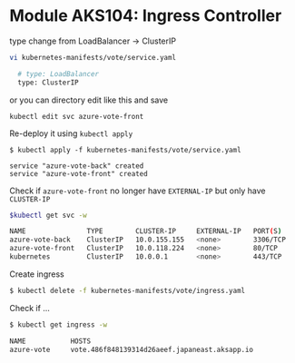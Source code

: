 # Module AKS104: Ingress Controller


type change from LoadBalancer -> ClusterIP
```sh
vi kubernetes-manifests/vote/service.yaml

  # type: LoadBalancer
  type: ClusterIP
```

or you can directory edit like this and save
```
kubectl edit svc azure-vote-front
```


Re-deploy it using `kubectl apply`

```
$ kubectl apply -f kubernetes-manifests/vote/service.yaml

service "azure-vote-back" created
service "azure-vote-front" created
```

Check if `azure-vote-front` no longer have `EXTERNAL-IP` but only have `CLUSTER-IP`

```sh
$kubectl get svc -w

NAME               TYPE        CLUSTER-IP     EXTERNAL-IP   PORT(S)    AGE
azure-vote-back    ClusterIP   10.0.155.155   <none>        3306/TCP   2m
azure-vote-front   ClusterIP   10.0.118.224   <none>        80/TCP     2m
kubernetes         ClusterIP   10.0.0.1       <none>        443/TCP    10d
```

Create ingress

```sh
$ kubectl delete -f kubernetes-manifests/vote/ingress.yaml
```

Check if ...
```sh
$ kubectl get ingress -w

NAME           HOSTS                                                   ADDRESS   PORTS     AGE
azure-vote     vote.486f848139314d26aeef.japaneast.aksapp.io                     80        1m
```


